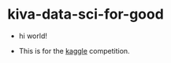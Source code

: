 # kiva-data-sci-for-good

- hi world!

- This is for the [kaggle](https://www.kaggle.com/kiva/data-science-for-good-kiva-crowdfunding/data) competition.

